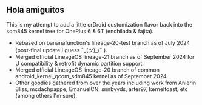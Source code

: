## Hola amiguitos

This is my attempt to add a little crDroid customization flavor back into the sdm845 kernel tree for OnePlus 6 & 6T (enchilada & fajita).

- Rebased on bananafunction's lineage-20-test branch as of July 2024 (post-final update I guess ¯\_(ツ)_/¯ ).
- Merged official LineageOS lineage-21 branch as of September 2024 for U compatibility & retrofit dynamic partition support.
- Merged official LineageOS lineage-20 branch of common android_kernel_qcom_sdm845 kernel as of September 2024.
- Other goodies gathered from over the years including work from Anierin Bliss, mcdachpappe, EmanuelCN, snnbyyds, arter97, kerneltoast, etc (among others I'm sure).
